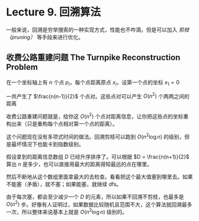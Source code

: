 # Lecture 9. 回溯算法

一般来说，回溯是穷举搜索的一种实现方式，性能也不咋滴，但是可以加入 *剪枝（pruning）* 等手段来进行优化。

## 收费公路重建问题 The Turnpike Reconstruction Problem

在一个坐标轴上有 $n$ 个点 $p_i$，每个点距离原点 $x_i$，设第一个点的坐标 $x_1 = 0$

一共产生了 $\frac{n(n-1)}{2}$ 个点对。这些点对可以产生 $O(n^2)$ 个两两之间的距离

收费公路重建问题就是，给你这 $O(n^2)$ 个点对距离信息，让你把这些点的坐标重构出来（只是重构每个点相对第一个点的距离）。

这个问题现在没有多项式时间的做法。回溯剪枝可以跑到 $O(n^2 \log n)$ 的级别，但是最坏情况下也能卡到指数级别。

假设拿到的距离信息数组 $D$ 已经升序排序了。可以根据 $D = \frac{n(n+1)}{2}$ 算出 $n$ 是多少，也可以直接用最大的距离得知最远的点在哪里。

然后不断地从这个数组里面拿最大的去检查。看看把这个最大值塞到哪里去。如果不能塞（矛盾），就不塞；如果能塞，就继续 dfs。

由于每次塞，都会至少减少一个 $D$ 的元素，所以如果不回溯不剪枝，也最多是 $O(n^2)$ 步。好像有人证明过，如果数据比较随机且范围不大，这个算法就回溯最多一次，所以整体来说基本上就是 $O(n^2\log n)$ 级别的。

